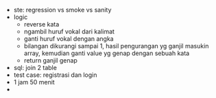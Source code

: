 - ste: regression vs smoke vs sanity
- logic
	- reverse kata
	- ngambil huruf vokal dari kalimat
	- ganti huruf vokal dengan angka
	- bilangan dikurangi sampai 1, hasil pengurangan yg ganjil masukin array, kemudian ganti value yg genap dengan sebuah kata
	- return ganjil genap
- sql: join 2 table
- test case: registrasi dan login
- 1 jam 50 menit
-  